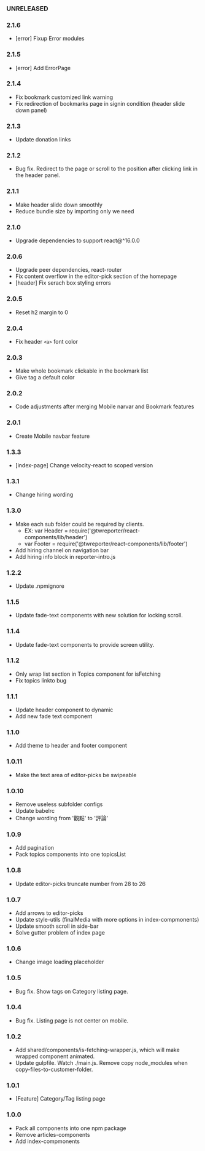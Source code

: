 ### UNRELEASED

### 2.1.6
- [error] Fixup Error modules

### 2.1.5
- [error] Add ErrorPage

### 2.1.4
- Fix bookmark customized link warning
- Fix redirection of bookmarks page in signin condition (header slide down panel)

### 2.1.3
- Update donation links

### 2.1.2
- Bug fix. Redirect to the page or scroll to the position after clicking link in the header panel.

### 2.1.1
- Make header slide down smoothly
- Reduce bundle size by importing only we need

### 2.1.0
- Upgrade dependencies to support react@^16.0.0

### 2.0.6
- Upgrade peer dependencies, react-router
- Fix content overflow in the editor-pick section of the homepage
- [header] Fix serach box styling errors

### 2.0.5
- Reset h2 margin to 0

### 2.0.4
- Fix header `<a>` font color

### 2.0.3
- Make whole bookmark clickable in the bookmark list
- Give <a> tag a default color

### 2.0.2
- Code adjustments after merging Mobile narvar and Bookmark features

### 2.0.1
- Create Mobile navbar feature

### 1.3.3
- [index-page] Change velocity-react to scoped version

### 1.3.1
- Change hiring wording

### 1.3.0
- Make each sub folder could be required by clients.
  - EX: var Header = require('@twreporter/react-components/lib/header')
  - var Footer = require('@twreporter/react-components/lib/footer')
- Add hiring channel on navigation bar
- Add hiring info block in reporter-intro.js

### 1.2.2
- Update .npmignore

### 1.1.5
- Update fade-text components with new solution for locking scroll.

### 1.1.4
- Update fade-text components to provide screen utility.

### 1.1.2
- Only wrap list section in Topics component for isFetching
- Fix topics linkto bug

### 1.1.1
- Update header component to dynamic
- Add new fade text component

### 1.1.0
- Add theme to header and footer component

### 1.0.11
- Make the text area of editor-picks be swipeable

### 1.0.10
- Remove useless subfolder configs
- Update babelrc
- Change wording from '觀點' to '評論'

### 1.0.9
- Add pagination
- Pack topics components into one topicsList

### 1.0.8
- Update editor-picks truncate number from 28 to 26

### 1.0.7
- Add arrows to editor-picks
- Update style-utils (finalMedia with more options in index-compmonents)
- Update smooth scroll in side-bar
- Solve gutter problem of index page

### 1.0.6
- Change image loading placeholder

### 1.0.5
- Bug fix. Show tags on Category listing page.

### 1.0.4
- Bug fix. Listing page is not center on mobile.

### 1.0.2
- Add shared/components/is-fetching-wrapper.js, which will make wrapped component animated.
- Update gulpfile. Watch ./main.js. Remove copy node_modules when copy-files-to-customer-folder.

### 1.0.1
- [Feature] Category/Tag listing page

### 1.0.0

- Pack all components into one npm package
- Remove articles-components
- Add index-compmonents
